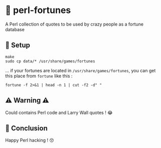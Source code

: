 # :speech_balloon: perl-fortunes
A Perl collection of quotes to be used by crazy people as a fortune database 

## :hammer: Setup
```
make
sudo cp data/* /usr/share/games/fortunes
```

... if your fortunes are located in `/usr/share/games/fortunes`, you can get this place from `fortune` like this : 
```
fortune -f 2>&1 | head -n 1 | cut -f2 -d" "
```

## :warning: Warning :warning: 
Could contains Perl code and Larry Wall quotes ! :joy:

## :monkey: Conclusion
Happy Perl hacking ! :kissing_closed_eyes:
